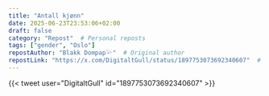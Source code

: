 ```yaml
---
title: "Antall kjønn"
date: 2025-06-23T23:53:06+02:00
draft: false
category: "Repost"  # Personal reposts
tags: ["gender", "Oslo"]
repostAuthor: "Blakk Dompap𓅪"  # Original author
repostLink: "https://x.com/DigitaltGull/status/1897753073692340607"  # Link to original post
---
```


{{< tweet user="DigitaltGull" id="1897753073692340607" >}}
